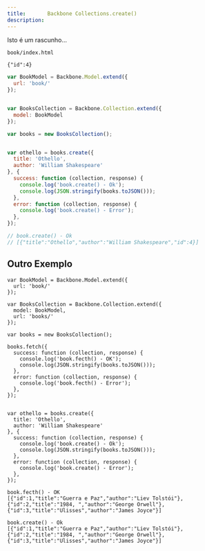 ```yaml
---
title:       Backbone Collections.create()
description: 
---
```


Isto é um rascunho...


    book/index.html

```html
{"id":4}
```

```javascript
var BookModel = Backbone.Model.extend({
  url: 'book/'
});


var BooksCollection = Backbone.Collection.extend({
  model: BookModel
});

var books = new BooksCollection();


var othello = books.create({
  title: 'Othello',
  author: 'William Shakespeare'
}, {
  success: function (collection, response) {
    console.log('book.create() - Ok');
    console.log(JSON.stringify(books.toJSON()));
  },
  error: function (collection, response) {
    console.log('book.create() - Error');
  },
});

// book.create() - Ok
// [{"title":"Othello","author":"William Shakespeare","id":4}]
```




Outro Exemplo
---


```
var BookModel = Backbone.Model.extend({
  url: 'book/'
});

var BooksCollection = Backbone.Collection.extend({
  model: BookModel,
  url: 'books/'
});

var books = new BooksCollection();

books.fetch({
  success: function (collection, response) {
    console.log('book.fecth() - OK');
    console.log(JSON.stringify(books.toJSON()));
  },
  error: function (collection, response) {
    console.log('book.fecth() - Error');
  },
});


var othello = books.create({
  title: 'Othello',
  author: 'William Shakespeare'
}, {
  success: function (collection, response) {
    console.log('book.create() - Ok');
    console.log(JSON.stringify(books.toJSON()));
  },
  error: function (collection, response) {
    console.log('book.create() - Error');
  },
});
```

    book.fecth() - OK
    [{"id":1,"title":"Guerra e Paz","author":"Liev Tolstói"},
    {"id":2,"title":"1984, ","author":"George Orwell"},
    {"id":3,"title":"Ulisses","author":"James Joyce"}]

    book.create() - Ok
    [{"id":1,"title":"Guerra e Paz","author":"Liev Tolstói"},
    {"id":2,"title":"1984, ","author":"George Orwell"},
    {"id":3,"title":"Ulisses","author":"James Joyce"}]

